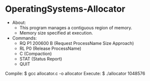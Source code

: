 # OperatingSystems-Allocator  

<ul>
   <li> About:
      <ul> 
         <li> This program manages a contiguous region of memory. </li>
         <li> Memory size specified at execution. </li> 
      </ul> 
   </li>
   <li> Commands:
      <ul> 
         <li> RQ P1 200600 B (Request ProcessName Size Approach) </li>
   	   <li> RL P0 (Release ProcessName) </li>  
         <li> C (Compaction) </li>  
         <li> STAT (Status Report) </li>  
         <li> QUIT </li>
      </ul>
   </li>
 </ul>
Compile: $ gcc allocator.c -o allocator  
Execute: $ ./allocator 1048576  
